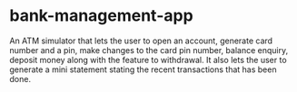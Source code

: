 # bank-management-app
An ATM simulator that lets the user to open an account, generate card number and a pin, make changes to the card pin number, balance enquiry, deposit money along with the feature to withdrawal. It also lets the user to generate a mini statement stating the recent transactions that has been done.
